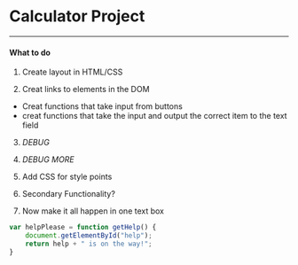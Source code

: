 # Calculator Project
----

#### What to do

1. Create layout in HTML/CSS

2. Creat links to elements in the DOM
  - Creat functions that take input from buttons
  - creat functions that take the input and output the correct item to the text field

3. _DEBUG_

4. *DEBUG MORE*

5. Add CSS for style points

6. Secondary Functionality?

7. Now make it all happen in one text box

```javascript
var helpPlease = function getHelp() {
	document.getElementById("help");
	return help + " is on the way!";
}
```